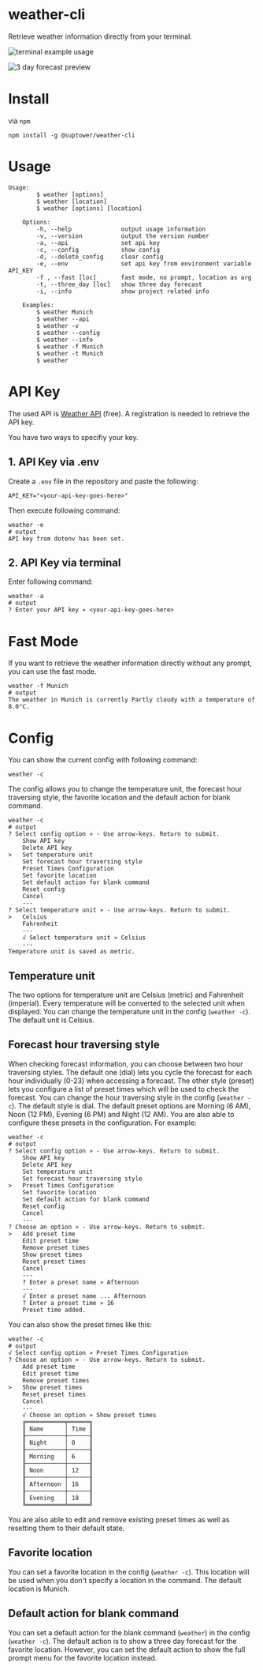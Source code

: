 # weather-cli

Retrieve weather information directly from your terminal.

![terminal example usage](terminal.gif)

![3 day forecast preview](table_forecast.png)

# Install
via `npm`
```
npm install -g @suptower/weather-cli
```

# Usage
```
Usage: 
        $ weather [options]
        $ weather [location]
        $ weather [options] [location]

    Options:
        -h, --help              output usage information
        -v, --version           output the version number
        -a, --api               set api key
        -c, --config            show config
        -d, --delete_config     clear config
        -e, --env               set api key from environment variable API_KEY
        -f , --fast [loc]       fast mode, no prompt, location as arg
        -t, --three_day [loc]   show three day forecast
        -i, --info              show project related info

    Examples:
        $ weather Munich
        $ weather --api
        $ weather -v
        $ weather --config
        $ weather --info
        $ weather -f Munich
        $ weather -t Munich
        $ weather
```

# API Key
The used API is [Weather API](https://www.weatherapi.com) (free). A registration is needed to retrieve the API key.

You have two ways to specifiy your key.

## 1. API Key via .env
Create a `.env` file in the repository and paste the following:
```
API_KEY="<your-api-key-goes-here>"
```
Then execute following command:
```
weather -e
# output
API key from dotenv has been set.
```

## 2. API Key via terminal
Enter following command:
```
weather -a
# output
? Enter your API key » <your-api-key-goes-here>
```

# Fast Mode
If you want to retrieve the weather information directly without any prompt, you can use the fast mode.
```
weather -f Munich
# output
The weather in Munich is currently Partly cloudy with a temperature of 8.0°C.
```

# Config
You can show the current config with following command:
```
weather -c
```
The config allows you to change the temperature unit, the forecast hour traversing style, the favorite location and the default action for blank command.
```
weather -c
# output
? Select config option » - Use arrow-keys. Return to submit.
    Show API key
    Delete API key
>   Set temperature unit
    Set forecast hour traversing style
    Preset Times Configuration
    Set favorite location
    Set default action for blank command
    Reset config
    Cancel
    ---
? Select temperature unit » - Use arrow-keys. Return to submit.
>   Celsius
    Fahrenheit
    ---
    √ Select temperature unit » Celsius
    ---
Temperature unit is saved as metric.
```

## Temperature unit
The two options for temperature unit are Celsius (metric) and Fahrenheit (imperial). Every temperature will be converted to the selected unit when displayed.
You can change the temperature unit in the config (`weather -c`). The default unit is Celsius.

## Forecast hour traversing style
When checking forecast information, you can choose between two hour traversing styles. The default one (dial) lets you cycle the forecast for each hour individually (0-23) when accessing a forecast. The other style (preset) lets you configure a list of preset times which will be used to check the forecast. You can change the hour traversing style in the config (`weather -c`). The default style is dial. The default preset options are Morning (6 AM), Noon (12 PM), Evening (6 PM) and Night (12 AM). You are also able to configure these presets in the configuration.
For example:
```
weather -c
# output
? Select config option » - Use arrow-keys. Return to submit.
    Show API key
    Delete API key
    Set temperature unit
    Set forecast hour traversing style
>   Preset Times Configuration
    Set favorite location
    Set default action for blank command
    Reset config
    Cancel
    ---
? Choose an option » - Use arrow-keys. Return to submit.
>   Add preset time
    Edit preset time
    Remove preset times
    Show preset times
    Reset preset times
    Cancel
    ---
    ? Enter a preset name » Afternoon
    ---
    √ Enter a preset name ... Afternoon
    ? Enter a preset time » 16
    Preset time added.
```
You can also show the preset times like this:
```
weather -c
# output
√ Select config option » Preset Times Configuration     
? Choose an option » - Use arrow-keys. Return to submit.
    Add preset time
    Edit preset time
    Remove preset times
>   Show preset times
    Reset preset times
    Cancel
    ---
    √ Choose an option » Show preset times
    ╔═══════════╤══════╗
    ║ Name      │ Time ║
    ╟───────────┼──────╢
    ║ Night     │ 0    ║
    ╟───────────┼──────╢
    ║ Morning   │ 6    ║
    ╟───────────┼──────╢
    ║ Noon      │ 12   ║
    ╟───────────┼──────╢
    ║ Afternoon │ 16   ║
    ╟───────────┼──────╢
    ║ Evening   │ 18   ║
    ╚═══════════╧══════╝
```
You are also able to edit and remove existing preset times as well as resetting them to their default state.

## Favorite location
You can set a favorite location in the config (`weather -c`). This location will be used when you don't specify a location in the command. The default location is Munich.

## Default action for blank command
You can set a default action for the blank command (`weather`) in the config (`weather -c`). The default action is to show a three day forecast for the favorite location.
However, you can set the default action to show the full prompt menu for the favorite location instead.